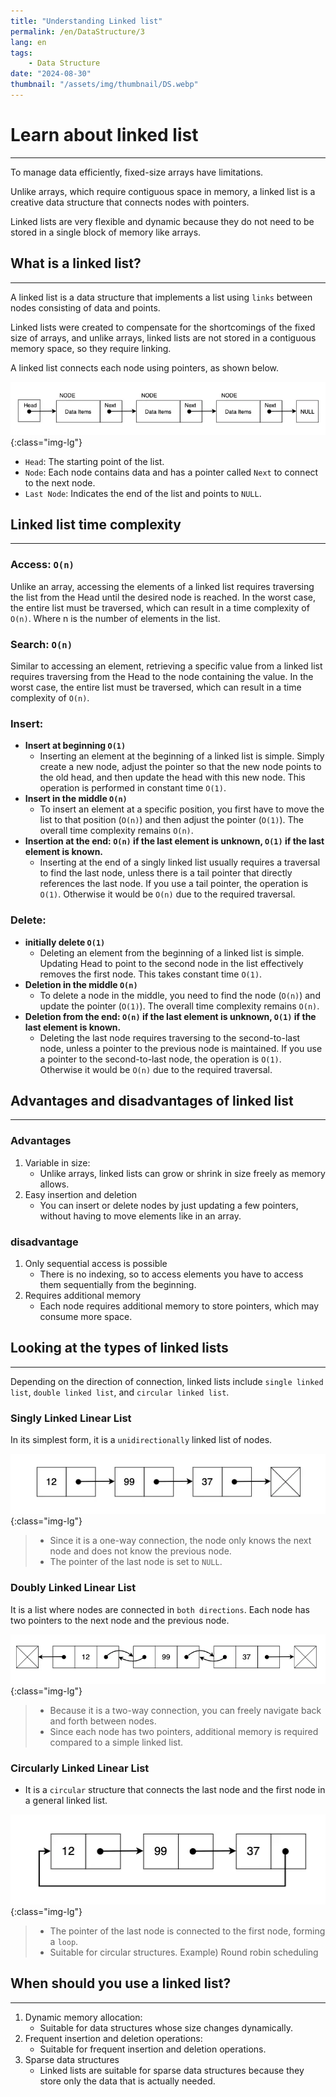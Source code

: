 ```yaml
---
title: "Understanding Linked list"
permalink: /en/DataStructure/3
lang: en
tags:
    - Data Structure
date: "2024-08-30"
thumbnail: "/assets/img/thumbnail/DS.webp"
---
```


# Learn about linked list
---
To manage data efficiently, fixed-size arrays have limitations.

Unlike arrays, which require contiguous space in memory, a linked list is a creative data structure that connects nodes with pointers. 

Linked lists are very flexible and dynamic because they do not need to be stored in a single block of memory like arrays.

## What is a linked list?
---

A linked list is a data structure that implements a list using `links` between nodes consisting of data and points.

Linked lists were created to compensate for the shortcomings of the fixed size of arrays, and unlike arrays, linked lists are not stored in a contiguous memory space, so they require linking.

A linked list connects each node using pointers, as shown below.

![Linked list](/assets/img/posts/DS/3/1.webp "Linked list"){:class="img-lg"}

- `Head`: The starting point of the list.
- `Node`: Each node contains data and has a pointer called `Next` to connect to the next node.
- `Last Node`: Indicates the end of the list and points to `NULL`.


## Linked list time complexity
---

### Access: `O(n)`
Unlike an array, accessing the elements of a linked list requires traversing the list from the Head until the desired node is reached.
In the worst case, the entire list must be traversed, which can result in a time complexity of `O(n)`. Where n is the number of elements in the list.

### Search: `O(n)`
Similar to accessing an element, retrieving a specific value from a linked list requires traversing from the Head to the node containing the value.
In the worst case, the entire list must be traversed, which can result in a time complexity of `O(n)`.

### Insert:
- **Insert at beginning `O(1)`**
     - Inserting an element at the beginning of a linked list is simple. Simply create a new node, adjust the pointer so that the new node points to the old head, and then update the head with this new node. This operation is performed in constant time `O(1)`.
- **Insert in the middle `O(n)`**
     - To insert an element at a specific position, you first have to move the list to that position (`O(n)`) and then adjust the pointer (`O(1)`). The overall time complexity remains `O(n)`.
- **Insertion at the end: `O(n)` if the last element is unknown, `O(1)` if the last element is known.**
     - Inserting at the end of a singly linked list usually requires a traversal to find the last node, unless there is a tail pointer that directly references the last node. If you use a tail pointer, the operation is `O(1)`. Otherwise it would be `O(n)` due to the required traversal.

### Delete:
- **initially delete `O(1)`**
     - Deleting an element from the beginning of a linked list is simple. Updating Head to point to the second node in the list effectively removes the first node. This takes constant time `O(1)`.
- **Deletion in the middle `O(n)`**
     - To delete a node in the middle, you need to find the node (`O(n)`) and update the pointer (`O(1)`). The overall time complexity remains `O(n)`.
- **Deletion from the end: `O(n)` if the last element is unknown, `O(1)` if the last element is known.**
     - Deleting the last node requires traversing to the second-to-last node, unless a pointer to the previous node is maintained. If you use a pointer to the second-to-last node, the operation is `O(1)`. Otherwise it would be `O(n)` due to the required traversal.

## Advantages and disadvantages of linked list
---

### Advantages
1. Variable in size:
    - Unlike arrays, linked lists can grow or shrink in size freely as memory allows.
2. Easy insertion and deletion
    - You can insert or delete nodes by just updating a few pointers, without having to move elements like in an array.

### disadvantage
1. Only sequential access is possible
     - There is no indexing, so to access elements you have to access them sequentially from the beginning.
2. Requires additional memory
     - Each node requires additional memory to store pointers, which may consume more space.

## Looking at the types of linked lists
---

Depending on the direction of connection, linked lists include `single linked list`, `double linked list`, and `circular linked list`.

### Singly Linked Linear List

In its simplest form, it is a `unidirectionally` linked list of nodes.

![Singly Linked Linear List](/assets/img/posts/DS/3/2.webp "Singly Linked Linear List"){:class="img-lg"}

> - Since it is a one-way connection, the node only knows the next node and does not know the previous node.
> - The pointer of the last node is set to `NULL`.

### Doubly Linked Linear List

It is a list where nodes are connected in `both directions`. Each node has two pointers to the next node and the previous node.

![Doubly Linked Linear List](/assets/img/posts/DS/3/3.webp "Doubly Linked Linear List"){:class="img-lg"}

> - Because it is a two-way connection, you can freely navigate back and forth between nodes.
> - Since each node has two pointers, additional memory is required compared to a simple linked list.

### Circularly Linked Linear List

- It is a `circular` structure that connects the last node and the first node in a general linked list.

![Circularly Linked Linear List](/assets/img/posts/DS/3/4.webp "Circularly Linked Linear List"){:class="img-lg"}

> - The pointer of the last node is connected to the first node, forming a `loop`.
> - Suitable for circular structures. Example) Round robin scheduling

## When should you use a linked list?
---

1. Dynamic memory allocation:
     - Suitable for data structures whose size changes dynamically.
2. Frequent insertion and deletion operations:
     - Suitable for frequent insertion and deletion operations.
3. Sparse data structures
     - Linked lists are suitable for sparse data structures because they store only the data that is actually needed.